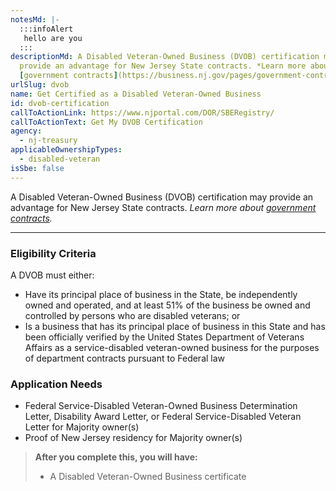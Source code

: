 ```yaml
---
notesMd: |-
  :::infoAlert 
   hello are you
  :::
descriptionMd: A Disabled Veteran-Owned Business (DVOB) certification may
  provide an advantage for New Jersey State contracts. *Learn more about
  [government contracts](https://business.nj.gov/pages/government-contracting).*
urlSlug: dvob
name: Get Certified as a Disabled Veteran-Owned Business
id: dvob-certification
callToActionLink: https://www.njportal.com/DOR/SBERegistry/
callToActionText: Get My DVOB Certification
agency:
  - nj-treasury
applicableOwnershipTypes:
  - disabled-veteran
isSbe: false
---
```


A Disabled Veteran-Owned Business (DVOB) certification may provide an advantage for New Jersey State contracts. _Learn more about [government contracts](https://business.nj.gov/pages/government-contracting)._

---

### Eligibility Criteria

A DVOB must either:

- Have its principal place of business in the State, be independently owned and operated, and at least 51% of the business be owned and controlled by persons who are disabled veterans; or
- Is a business that has its principal place of business in this State and has been officially verified by the United States Department of Veterans Affairs as a service-disabled veteran-owned business for the purposes of department contracts pursuant to Federal law

### Application Needs

- Federal Service-Disabled Veteran-Owned Business Determination Letter, Disability Award Letter, or Federal Service-Disabled Veteran Letter for Majority owner(s)
- Proof of New Jersey residency for Majority owner(s)

> **After you complete this, you will have:**
>
> - A Disabled Veteran-Owned Business certificate
